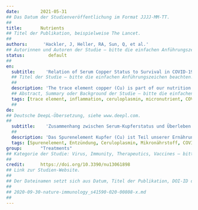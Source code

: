 ```yaml
---
date:        2021-05-31
## Das Datum der Studienveröffentlichung im Format JJJJ-MM-TT.
##
title:       Nutrients
## Titel der Publikation, beispielweise The Lancet.
##
authors:      'Hackler, J, Heller, RA, Sun, Q, et al.'
## Autorinnen und Autoren der Studie – bitte die einfachen Anführungszeichen beachten!
status:         default
##
en:
  subtitle:    'Relation of Serum Copper Status to Survival in COVID-19'
  ## Titel der Studie – bitte die einfachen Anführungszeichen beachten!
  ##
  description: 'The trace element copper (Cu) is part of our nutrition and essentially needed for several cuproenzymes that control redox status and support the immune system. In blood, the ferroxidase ceruloplasmin (CP) accounts for the majority of circulating Cu and serves as transport protein. Both Cu and CP behave as positive, whereas serum selenium (Se) and its transporter selenoprotein P (SELENOP) behave as negative acute phase reactants. In view that coronavirus disease (COVID-19) causes systemic inflammation, we hypothesized that biomarkers of Cu and Se status are regulated inversely, in relation to disease severity and mortality risk. Serum samples from COVID-19 patients were analysed for Cu by total reflection X-ray fluorescence and CP was quantified by a validated sandwich ELISA. The two Cu biomarkers correlated positively in serum from patients with COVID-19. Surviving patients showed higher mean serum Cu and CP concentrations in comparison to non-survivors. In contrast to expectations, total serum Cu and Se concentrations displayed a positive linear correlation in the patient samples analysed. Serum CP and SELENOP levels were not interrelated. Applying receiver operating characteristics (ROC) curve analysis, the combination of Cu and SELENOP with age outperformed other combinations of parameters for predicting risk of death. We conclude that the alterations in serum biomarkers of Cu and Se status in COVID-19 are not compatible with a simple acute phase response, and that serum Cu and SELENOP levels contribute to a good prediction of survival. Adjuvant supplementation in patients with diagnostically proven deficits in Cu or Se may positively influence disease course, as both increase in survivors and are of crucial importance for the immune response and antioxidative defence systems.'
  ## Abstract, Summary oder Background der Studie – bitte die einfachen Anführungszeichen beachten!
  tags: [trace element, inflammation, ceruloplasmin, micronutrient, COVID-19]
  ##
de: 
## Deutsche DeepL-Übersetzung, siehe www.deepl.com.
##
  subtitle:    'Zusammenhang zwischen Serum-Kupferstatus und Überleben bei COVID-19'
  ##
  description: 'Das Spurenelement Kupfer (Cu) ist Teil unserer Ernährung und wird für verschiedene Cuproenzyme benötigt, die den Redoxstatus kontrollieren und das Immunsystem unterstützen. Im Blut macht die Ferroxidase Ceruloplasmin (CP) den Großteil des zirkulierenden Kupfers aus und dient als Transportprotein. Sowohl Cu als auch CP verhalten sich positiv, während Serumselen (Se) und sein Transporter Selenoprotein P (SELENOP) sich als negative Akute-Phase-Reaktanten verhalten. Angesichts der Tatsache, dass die Coronavirus-Erkrankung (COVID-19) eine systemische Entzündung hervorruft, stellten wir die Hypothese auf, dass die Biomarker für den Cu- und Se-Status in umgekehrter Weise reguliert werden, und zwar in Bezug auf den Schweregrad der Erkrankung und das Sterberisiko. Serumproben von COVID-19-Patienten wurden mittels Totalreflexions-Röntgenfluoreszenz auf Cu untersucht und CP wurde mit einem validierten Sandwich-ELISA quantifiziert. Die beiden Cu-Biomarker korrelierten im Serum von Patienten mit COVID-19 positiv. Überlebende Patienten wiesen im Vergleich zu Nicht-Überlebenden höhere mittlere Serum-Cu- und CP-Konzentrationen auf. Entgegen den Erwartungen wiesen die Gesamt-Cu- und Se-Konzentrationen im Serum der untersuchten Patientenproben eine positive lineare Korrelation auf. Die Serum-CP- und SELENOP-Konzentrationen waren nicht miteinander korreliert. Bei der Analyse der Receiver-Operating-Characteristics-Kurve (ROC-Kurve) übertraf die Kombination von Cu und SELENOP mit dem Alter die anderen Parameterkombinationen bei der Vorhersage des Sterberisikos. Wir kommen zu dem Schluss, dass die Veränderungen der Serum-Biomarker für den Cu- und Se-Status bei COVID-19 nicht mit einer einfachen Akute-Phase-Reaktion vereinbar sind und dass die Serum-Cu- und SELENOP-Spiegel zu einer guten Vorhersage des Überlebens beitragen. Eine adjuvante Supplementierung bei Patienten mit diagnostisch nachgewiesenen Cu- oder Se-Defiziten könnte den Krankheitsverlauf positiv beeinflussen, da beide bei Überlebenden ansteigen und von entscheidender Bedeutung für die Immunantwort und die antioxidativen Abwehrsysteme sind.'
  tags: [Spurenelement, Entzündung, Ceruloplasmin, Mikronährstoff, COVID-19]
group:       "Treatments"
## Kategorie der Studie: Virus, Immunity, Therapeutics, Vaccines – bitte die Anführungszeichen beachten!
##
credit:      https://doi.org/10.3390/nu13061898
## Link zur Studien-Website.
##
## Der Dateinamen setzt sich aus Datum, Titel der Publikation, DOI-ID der Studie (nach dem letzten Slash) und der Dateiendung zusammen. Bitte den Unterstrich vor der DOI-ID beachten!
##
## 2020-09-30-nature-immunology_s41590-020-00808-x.md
##
---
```

<object data="{{ page.link }}" style='height:calc(100vh - 400px); width: 100%' type='application/pdf'></object>